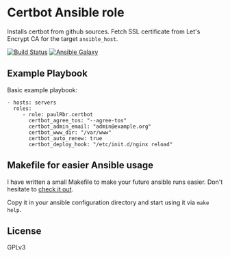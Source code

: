 Certbot Ansible role
=========

Installs certbot from github sources. Fetch SSL certificate from Let's Encrypt CA for the target `ansible_host`.

[![Build Status](https://travis-ci.org/swcc/ansible-certbot-role.svg?branch=master)](https://travis-ci.org/swcc/ansible-certbot-role) [![Ansible Galaxy](https://img.shields.io/ansible/role/13153.svg)](https://galaxy.ansible.com/swcc/certbot-role/)

Example Playbook
----------------

Basic example playbook:

    - hosts: servers
      roles:
         - role: paulRbr.certbot
           certbot_agree_tos: "--agree-tos"
           certbot_admin_email: "admin@example.org"
           certbot_www_dir: "/var/www"
           certbot_auto_renew: true
           certbot_deploy_hook: "/etc/init.d/nginx reload"

Makefile for easier Ansible usage
------------------

I have written a small Makefile to make your future ansible runs easier. Don't hesitate to [check it out](https://github.com/paulRbr/ansible-makefile/blob/master/Makefile).

Copy it in your ansible configuration directory and start using it via `make help`.

License
-------

GPLv3
